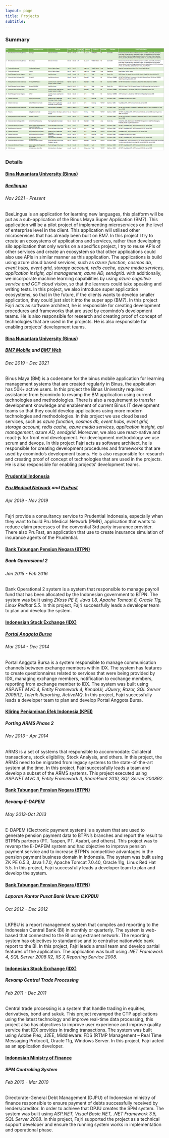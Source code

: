 ```yaml
---
layout: page
title: Projects
subtitle: 
---
```


### Summary
![Job Summary](img/job_summary.png)


### Details

#### [Bina Nusantara University (Binus)](https://binus.ac.id/)
##### [Beelingua](img/projects/beelingua.png)
###### Nov 2021 - Present
BeeLingua is an application for learning new languages, this platform will be put as a sub-application of the Binus Maya Super Application (BM7). This application will be a pilot project of implementing microservices on the level of enterprise level in the client. This application will utilised other microservices that has already been built on BM7. In this project I try to create an ecosystems of applications and services, rather than developing silo application that only works on a specifics project, I try to reuse APIs of other services and create an ecosystem so that other applications could also use APIs in similar manner as this application. The applications is build using azure cloud based services, such as *azure function, cosmos db, event hubs, event grid, storage account, redis cache, azure media services, application insight, api management, azure AD, sendgrid.* with additionally, we incorporate machine learning capabilities by using *azure cognitive service and GCP cloud vision*, so that the learners could take speaking and writing tests. In this project, we also introduce super application ecosystems, so that in the future, if the clients wants to develop smaller application, they could just slot it into the super app (BM7). In this project Fajri acts as software architect, he is responsible for creating development procedures and frameworks that are used by ecomindo’s development teams. He is also responsible for research and creating proof of concept of technologies that are used in the projects. He is also responsible for enabling projects’ development teams.

#### [Bina Nusantara University (Binus)](https://binus.ac.id/)
##### [BM7 Mobile](https://play.google.com/store/apps/details?id=id.ac.binus.maya) and [BM7 Web](https://newbinusmaya.binus.ac.id/login)
###### Dec 2019 - Dec 2021
Binus Maya (BM) is a codename for the binus mobile application for learning management systems that are created regularly in Binus, the application has 50K+ active users. In this project the Binus University required assistance from Ecomindo to revamp the BM application using current technologies and methodologies. There is also a requirement to transfer development knowledge and enablement of current Binus IT development teams so that they could develop applications using more modern technologies and methodologies. In this project we use cloud based services, such as *azure function, cosmos db, event hubs, event grid, storage account, redis cache, azure media services, application insight, api management, azure AD, sendgrid*. Moreover, we also use react-native and react-js for front end development. For development methodology we use scrum and devops. In this project Fajri acts as software architect, he is responsible for creating development procedures and frameworks that are used by ecomindo’s development teams. He is also responsible for research and creating proof of concept of technologies that are used in the projects. He is also responsible for enabling projects’ development teams.

#### [Prudential Indonesia](https://www.prudential.co.id/)
##### [Pru Medical Network](img/projects/PMN.jpeg) and [PruFast](img/projects/PruFast.jpg)
###### Apr 2019 - Nov 2019
Fajri provide a consultancy service to Prudential Indonesia, especially when they want to build Pru Medical Network (PMN), application that wants to reduce claim processes of the convential 3rd party insurance provider. There also PruFast, an application that use to create insurance simulation of insurance agents of the Prudential.

#### [Bank Tabungan Pensiun Negara (BTPN)](https://www.btpn.com/)
##### Bank Operasional 2
###### Jan 2015 - Feb 2016
Bank Operational 2 system is a system that responsible to manage payroll fund that has been allocated by the Indonesian government to BTPN. The system was built using *ZKoss PE 8, Java 1.8, Apache Tomcat 8, Oracle 11g, Linux Redhat 5.5*. In this project, Fajri successfully leads a developer team to plan and develop the system.

#### [Indonesian Stock Exchange (IDX)](https://www.idx.co.id/en-us/)
##### [Portal Anggota Bursa](https://www.idxportal.co.id/)
###### Mar 2014 - Dec 2014
Portal Anggota Bursa is a system responsible to manage communication channels between exchange members within IDX. The system has features to create questionnaires related to services that were being provided by IDX, managing exchange members, notification to exchange members, reporting from exchange member to IDX. The system was built using *ASP.NET MVC 4, Entity Framework 4, KendoUI, JQuery, Razor, SQL Server 2008R2, Telerik Reporting, ActiveMQ*. In this project, Fajri successfully leads a developer team to plan and develop Portal Anggota Bursa. 

#### [Kliring Penjaminan Efek Indonesia (KPEI)](http://www.kpei.co.id/)
##### Porting ARMS Phase 2
###### Nov 2013 - Apr 2014
ARMS is a set of systems that responsible to accommodate: Collateral transactions, stock eligibility, Stock Analysis, and others. In this project, the ARMS need to be migrated from legacy systems to the state-of-the-art system at the time. In this project, Fajri successfully leads a team and develop a subset of the ARMS systems. This project executed using *ASP.NET MVC 3, Entity Framework 3, SharePoint 2010, SQL Server 2008R2*.

#### [Bank Tabungan Pensiun Negara (BTPN)](https://www.btpn.com/)
##### Revamp E-DAPEM
###### May 2013-Oct 2013
E-DAPEM (Electronic payment system) is a system that are used to generate pension payment data to BTPN’s branches and report the result to BTPN’s partners (PT. Taspen, PT. Asabri, and others). This project was to revamp the E-DAPEM system and had objective to improve pension payment service and to increase BTPN’s competitive advantages in the pension payment business domain in Indonesia. The system was built using ZK PE 6.5.3, Java 1.7.0, Apache Tomcat 7.0.40, Oracle 11g, Linux Red Hat 5.5. In this project, Fajri successfully leads a developer team to plan and develop the system.

#### [Bank Tabungan Pensiun Negara (BTPN)](https://www.btpn.com/)
##### Laporan Kantor Pusat Bank Umum (LKPBU)
###### Oct 2012 - Dec 2012
LKPBU is a report management system that compiles and reporting to the Indonesian Central Bank (BI) in monthly or quarterly. The system is web-based that connected to the BI using extranet network. The reporting system has objectives to standardise and to centralise nationwide bank report to the BI. In this project, Fajri leads a small team and develop partial features of the application. The application was built using *.NET Framework 4, SQL Server 2008 R2, IIS 7, Reporting Service 2008*.

#### [Indonesian Stock Exchange (IDX)](https://www.idx.co.id/en-us/)
##### Revamp Central Trade Processing
###### Feb 2011 - Dec 2011
Central trade processing is a system that handle trading in equities, derivatives, bond and sukuk. This project revamped the CTP applications using the latest technology and improve real-time data processing, this project also has objectives to improve user experience and improve quality service that IDX provides in trading transactions. The system was built using Adobe Flex, J2EE, Middleware: FDS (RTMP Management –  Real Time Messaging Protocol), Oracle 11g, Windows Server. In this project, Fajri acted as an application developer. 

#### [Indonesian Ministry of Finance](https://www.kemenkeu.go.id/en)
##### SPM Controlling System
###### Feb 2010 - Mar 2010
Directorate-General Debt Management (DJPU) of Indonesian ministry of finance responsible to ensure payment of debts successfully received by lenders/creditor. In order to achieve that DPJU creates the SPM system. The system was built using *ASP.NET, Visual Basic.NET, .NET Framework 3.5, SQL Server 2008*. In this project, Fajri supported the project as a technical support developer and ensure the running system works in implementation and operational phase.

